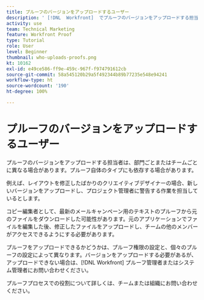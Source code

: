 ```yaml
---
title: プルーフのバージョンをアップロードするユーザー
description: ' [!DNL  Workfront]  でプルーフのバージョンをアップロードする担当者は異なる場合があります。組織での理想的な設定を識別するために、一般的なユースケースから説明します。'
activity: use
team: Technical Marketing
feature: Workfront Proof
type: Tutorial
role: User
level: Beginner
thumbnail: who-uploads-proofs.png
kt: 10162
exl-id: e49ce586-ff9e-459c-967f-f974791612cb
source-git-commit: 58a545120b29a5f492344b89b77235e548e94241
workflow-type: ht
source-wordcount: '190'
ht-degree: 100%

---
```


# プルーフのバージョンをアップロードするユーザー

プルーフのバージョンをアップロードする担当者は、部門ごとまたはチームごとに異なる場合があります。プルーフ自体のタイプにも依存する場合があります。

例えば、レイアウトを修正したばかりのクリエイティブデザイナーの場合、新しいバージョンをアップロードし、プロジェクト管理者に警告する作業を担当しているとします。

コピー編集者として、最新のメールキャンペーン用のテキストのプルーフから元のファイルをダウンロードした可能性があります。元のアプリケーションでファイルを編集した後、修正したファイルをアップロードし、チームの他のメンバーがアクセスできるようにする必要があります。

プルーフをアップロードできるかどうかは、プルーフ権限の設定と、個々のプルーフの設定によって異なります。バージョンをアップロードする必要があるが、アップロードできない場合は、[!DNL Workfront] プルーフ管理者またはシステム管理者にお問い合わせください。

プルーフプロセスでの役割について詳しくは、チームまたは組織にお問い合わせください。
